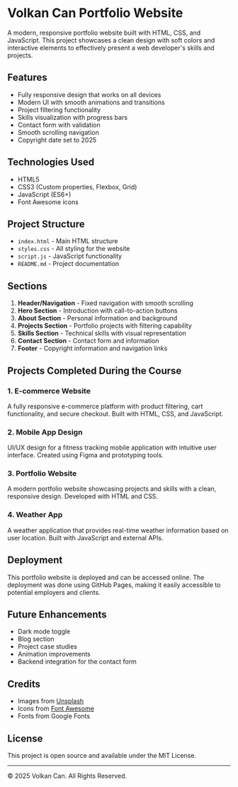 # Volkan Can Portfolio Website

A modern, responsive portfolio website built with HTML, CSS, and JavaScript. This project showcases a clean design with soft colors and interactive elements to effectively present a web developer's skills and projects.

## Features

- Fully responsive design that works on all devices
- Modern UI with smooth animations and transitions
- Project filtering functionality
- Skills visualization with progress bars
- Contact form with validation
- Smooth scrolling navigation
- Copyright date set to 2025

## Technologies Used

- HTML5
- CSS3 (Custom properties, Flexbox, Grid)
- JavaScript (ES6+)
- Font Awesome icons

## Project Structure

- `index.html` - Main HTML structure
- `styles.css` - All styling for the website
- `script.js` - JavaScript functionality
- `README.md` - Project documentation

## Sections

1. **Header/Navigation** - Fixed navigation with smooth scrolling
2. **Hero Section** - Introduction with call-to-action buttons
3. **About Section** - Personal information and background
4. **Projects Section** - Portfolio projects with filtering capability
5. **Skills Section** - Technical skills with visual representation
6. **Contact Section** - Contact form and information
7. **Footer** - Copyright information and navigation links

## Projects Completed During the Course

### 1. E-commerce Website
A fully responsive e-commerce platform with product filtering, cart functionality, and secure checkout. Built with HTML, CSS, and JavaScript.

### 2. Mobile App Design
UI/UX design for a fitness tracking mobile application with intuitive user interface. Created using Figma and prototyping tools.

### 3. Portfolio Website
A modern portfolio website showcasing projects and skills with a clean, responsive design. Developed with HTML and CSS.

### 4. Weather App
A weather application that provides real-time weather information based on user location. Built with JavaScript and external APIs.

## Deployment

This portfolio website is deployed and can be accessed online. The deployment was done using GitHub Pages, making it easily accessible to potential employers and clients.

## Future Enhancements

- Dark mode toggle
- Blog section
- Project case studies
- Animation improvements
- Backend integration for the contact form

## Credits

- Images from [Unsplash](https://unsplash.com/)
- Icons from [Font Awesome](https://fontawesome.com/)
- Fonts from Google Fonts

## License

This project is open source and available under the MIT License.

---

© 2025 Volkan Can. All Rights Reserved.